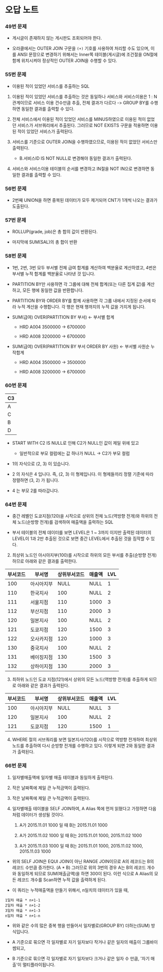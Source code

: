 # 오답 노트

### 49번 문제

- 게시글이 존재하지 않는 게시판도 조회되어야 한다.

- 오라클에서는 OUTER JOIN 구문을 `(+)` 기호를 사용하여 처리할 수도 있으며, 이를 ANSI 문장으로 변경하기 위해서는 Inner쪽 테이블(게시글)에 조건절을 ON절에 함께 위치시켜야 정상적인 OUTER JOIN을 수행할 수 있다.

### 55번 문제

 - 이용된 적이 있었던 서비스를 추출하는 SQL

1) 이용된 적이 있었던 서비스를 추출하는 것은 동일하나 서비스와 서비스이용은 1 : N 관계이므로 서비스 이용 건수만큼 추출, 전체 결과가 다르다 -> GROUP BY를 수행하면 동일한 결과를 출력할 수 있다.

2) 전체 서비스에서 이용된 적이 있었던 서비스를 MINUS하였으로 이용된 적이 없었던 서비스가 서브쿼리에서 추출된다. 그러므로 NOT EXISTS 구문을 적용하면 이용된 적이 있었던 서비스가 출력된다.

3) 서비스를 기준으로 OUTER JOIN을 수행하였으므로, 이용된 적이 없었던 서비스만 출력된다.

    - B.서비스ID IS NOT NULL로 변경해야 동일한 결과가 출력된다.

4) 서비스와 서비스이용 테이블의 순서를 변경하고 IN절을 NOT IN으로 변경하면 동일한 결과를 출력할 수 있다.

### 56번 문제

- 2번째 UNION을 하면 중복된 데이터가 모두 제거되어 CNT가 1개씩 나오는 결과가 도출된다.

### 57번 문제

- ROLLUP(grade, job)은 총 합의 값이 반환된다.

- 마지막에 SUM(SAL)의 총 합이 반환

### 58번 문제

- 1번, 2번, 3번 모두 부서별 전체 급여 합계를 계산하여 백분율로 계산하였고, 4번은 부서별 누적 합계를 백분율로 나타낸 것 입니다.

- PARTITION BY만 사용하면 각 그룹에 대해 전체 합계(또는 다른 집계 값)를 계산하고, 모든 행에 동일한 값을 반환합니다.

- PARTITION BY와 ORDER BY를 함께 사용하면 각 그룹 내에서 지정된 순서에 따라 누적 계산을 수행합니다.
각 행은 현재 행까지의 누적 값을 가지게 됩니다.

- SUM(급여) OVER(PARTITION BY 부서) <- 부서별 합계

    - HRD A004 3500000 -> 6700000

    - HRD A008 3200000 -> 6700000

- SUM(급여) OVER(PARTITION BY 부서 ORDER BY 사원) <- 부서별 사원순 누작합계

    - HRD A004 3500000 -> 3500000

    - HRD A008 3200000 -> 6700000

### 60번 문제

|C3|
|---|
|A|
|C|
|B|
|D|

- START WITH C2 IS NULL로 인해 C2가 NULL인 값이 제일 위에 있고

    - 일반적으로 부모 컬럼에는 값 하나가 NULL -> C2가 부모 컬럼

- 1의 자식으로 (2, 3) 이 있습니다.

- 2 의 자식은 4 입니다. 즉, (2, 3) 이 형제입니다. 이 형제들끼리 정렬 기준에 따라 정렬하면 (3, 2) 가 됩니다.

- 4 는 부모 2를 따라갑니다.

### 64번 문제

- 중간 레벨인 도쿄지점(120)을 시작으로 상위의 전체 노드(역방향 전개)와 하위의 전체 노드(순방향 전개)를 검색하여 매출액을 출력하는 SQL

- 부서 테이블의 전체 데이터를 보면 LEVEL은 1 ~ 3까지 이지만 출력된 데이터의 LEVEL이 1과 2만 추출된 것으로 보면 중간 LEVEL에서 추출된 것을 짐작할 수 있다.

2) 최상위 노드인 아시아지부(100)를 시작으로 하위의 모든 부서를 추출(순방향 전개)하므로 아래와 같은 결과를 출력한다.

|부서코드|부서명|상위부서코드|매출액|LVL|
|---|---|---|---|---|
|100|아시아지부|NULL|NULL|1|
|110|한국지사|100|NULL|2|
|111|서울지점|110|1000|3|
|112|부산지점|110|2000|3|
|120|일본지사|100|NULL|2|
|121|도쿄지점|120|1500|3|
|122|오사카지점|120|1000|3|
|130|중국지사|100|NULL|2|
|131|베이징지점|130|1500|3|
|132|상하이지점|130|2000|3|

3) 최하위 노드인 도쿄 지점(121)에서 상위의 모든 노드(역방향 전개)를 추출하게 되므로 아래와 같은 결과가 출력된다.

|부서코드|부서명|상위부서코드|매출액|LVL|
|---|---|---|---|---|
|100|아시아지부|NULL|NULL|3|
|120|일본지사|100|NULL|2|
|121|도쿄지점|120|1500|1|

4) WHERE 절의 서브쿼리를 보면 일본지사(120)를 시작으로 역방향 전개하여 최상위 노드를 추출하여 다시 순방향 전개를 수행하고 있다. 이렇게 되면 2와 동일한 결과가 출력된다.


### 66번 문제

1) 일자별매출액에 일자별 매출 테이블과 동일하게 출력된다.

2) 작은 날짜쪽에 제일 큰 누적금액이 출력된다.

4) 작은 날짜쪽에 제일 큰 누적금액이 출력된다.

3) 일자별매출 테이블을 SELF JOIN하여, A Alias 쪽에 먼저 읽혔다고 가정하면 다음처럼 데이터가 생성될 것이다.

    1. A가 2015.11.01 1000 일 때 B는 2015.11.01 1000

    2. A가 2015.11.02 1000 일 때 B는 2015.11.01 1000, 2015.11.02 1000

    3. A가 2015.11.03 1000 일 때 B는 2015.11.01 1000, 2015.11.02 1000, 2015.11.03 1000

- 위의 SELF JOIN은 EQUI JOIN이 아닌 RANGE JOIN이므로 A의 레코드는 B의 레코드 수만큼 증가한다. (A * B) 그러므로 위의 3번의 경우 A는 B의 레코드 개수와 동일하게 되므로 SUM(매출금액)을 하면 300이 된다. 이런 식으로 A Alias의 모든 레코드 개수를 Scan하면 누적 값을 출력하게 된다.

- 이 쿼리는 누적매출액을 만들기 위해서, n일치의 데이터가 있을 때,

```
1일차 매출 * n+1-1
2일차 매출 * n+1-2
3일차 매출 * n+1-3
n일차 매출 * n+1-n
```

- 위와 같은 수의 많은 중복 행을 만들어서 일자별로(GROUP BY) 더하는(SUM) 방식입니다.

- A 기준으로 묶으면 각 일자별로 자기 일자보다 작거나 같은 일자의 매출이 그룹바이썸되고,

- B 기준으로 묶으면 각 일자별로 자기 일자보다 크거나 같은 일자 수 만큼, '자기 매출'이 멀티플라이됩니다.

